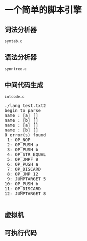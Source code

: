 # 一个简单的脚本引擎

## 词法分析器
`symtab.c`

## 语法分析器
`synntree.c`

## 中间代码生成
`intcode.c`
<pre>
./lang test.txt2 
begin to parse
name : [a] []
name : [b] []
name : [a] []
name : [b] []
0 error(s) found
 1: OP_NOP 
 2: OP_PUSH a 
 3: OP_PUSH b 
 4: OP_STR_EQUAL 
 5: OP_JMPF 9
 6: OP_PUSH a 
 7: OP_DISCARD 
 8: OP_JMP 12
 9: JUMPTARGET 5
10: OP_PUSH b 
11: OP_DISCARD 
12: JUMPTARGET 8

</pre>

## 虚拟机

## 可执行代码



